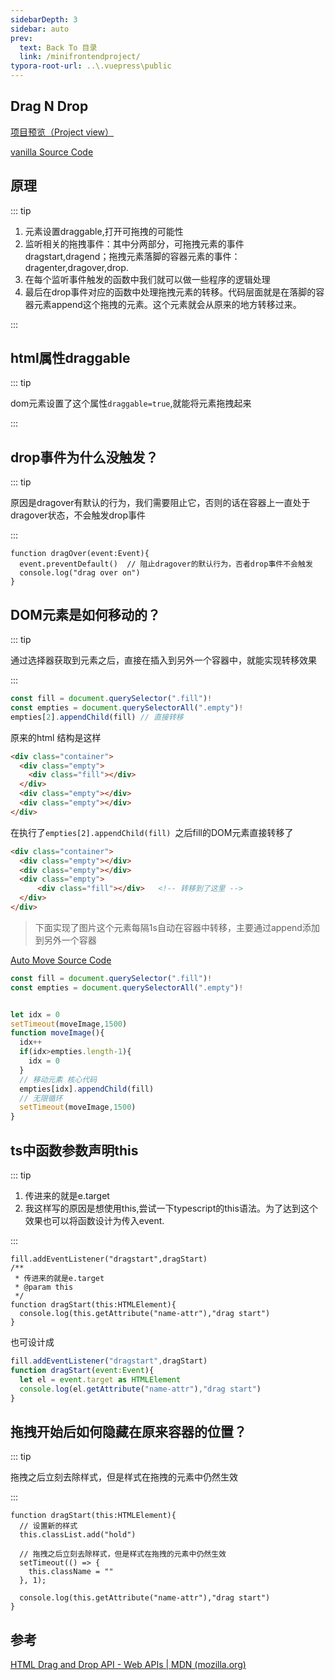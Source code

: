 ```yaml
---
sidebarDepth: 3
sidebar: auto
prev:
  text: Back To 目录
  link: /minifrontendproject/
typora-root-url: ..\.vuepress\public
---
```




## Drag N Drop

[项目预览（Project view）](https://q10viking.github.io/Mini-FrontEnd-project/35%20Drag%20N%20Drop/vanilla/dist/)

[vanilla Source Code](https://github.com/Q10Viking/Mini-FrontEnd-project/tree/main/35%20Drag%20N%20Drop/vanilla)

<common-progresson-snippet src="https://q10viking.github.io/Mini-FrontEnd-project/35%20Drag%20N%20Drop/vanilla/dist/"/>





## 原理

::: tip

1. 元素设置draggable,打开可拖拽的可能性
2. 监听相关的拖拽事件：其中分两部分，可拖拽元素的事件dragstart,dragend；拖拽元素落脚的容器元素的事件：dragenter,dragover,drop.
3. 在每个监听事件触发的函数中我们就可以做一些程序的逻辑处理
4. 最后在drop事件对应的函数中处理拖拽元素的转移。代码层面就是在落脚的容器元素append这个拖拽的元素。这个元素就会从原来的地方转移过来。

:::



## html属性draggable

::: tip

dom元素设置了这个属性`draggable=true`,就能将元素拖拽起来

:::



## drop事件为什么没触发？

::: tip

原因是dragover有默认的行为，我们需要阻止它，否则的话在容器上一直处于dragover状态，不会触发drop事件

:::

```tsx
function dragOver(event:Event){
  event.preventDefault()  // 阻止dragover的默认行为，否者drop事件不会触发
  console.log("drag over on")
}
```





## DOM元素是如何移动的？

::: tip

通过选择器获取到元素之后，直接在插入到另外一个容器中，就能实现转移效果

:::

```js
const fill = document.querySelector(".fill")!
const empties = document.querySelectorAll(".empty")!
empties[2].appendChild(fill) // 直接转移
```

原来的html 结构是这样

```html
<div class="container">
  <div class="empty">
    <div class="fill"></div>
  </div>
  <div class="empty"></div>
  <div class="empty"></div>
</div>
```

在执行了`empties[2].appendChild(fill) `之后fill的DOM元素直接转移了

```html
<div class="container">
  <div class="empty"></div>
  <div class="empty"></div>
  <div class="empty">
      <div class="fill"></div>   <!-- 转移到了这里 -->
  </div>
</div>
```

> 下面实现了图片这个元素每隔1s自动在容器中转移，主要通过append添加到另外一个容器



<common-codepen-snippet title="Move DOM" slug="poLWgPN" />

<common-progresson-snippet src="https://q10viking.github.io/Mini-FrontEnd-project/35%20Drag%20N%20Drop/move-on/dist/"/>

[Auto Move Source Code](https://github.com/Q10Viking/Mini-FrontEnd-project/tree/main/35%20Drag%20N%20Drop/move-on)

```js
const fill = document.querySelector(".fill")!
const empties = document.querySelectorAll(".empty")!


let idx = 0
setTimeout(moveImage,1500)
function moveImage(){
  idx++
  if(idx>empties.length-1){
    idx = 0
  }
  // 移动元素 核心代码
  empties[idx].appendChild(fill)
  // 无限循环
  setTimeout(moveImage,1500)
}
```



## ts中函数参数声明this

::: tip

1. 传进来的就是e.target
2. 我这样写的原因是想使用this,尝试一下typescript的this语法。为了达到这个效果也可以将函数设计为传入event.

:::

```tsx
fill.addEventListener("dragstart",dragStart)
/**
 * 传进来的就是e.target
 * @param this 
 */
function dragStart(this:HTMLElement){
  console.log(this.getAttribute("name-attr"),"drag start")
}
```

也可设计成

```js
fill.addEventListener("dragstart",dragStart)
function dragStart(event:Event){
  let el = event.target as HTMLElement
  console.log(el.getAttribute("name-attr"),"drag start")
}
```



## 拖拽开始后如何隐藏在原来容器的位置？

::: tip

拖拽之后立刻去除样式，但是样式在拖拽的元素中仍然生效

:::

```tsx
function dragStart(this:HTMLElement){
  // 设置新的样式
  this.classList.add("hold")

  // 拖拽之后立刻去除样式，但是样式在拖拽的元素中仍然生效
  setTimeout(() => {
    this.className = ""
  }, 1);
  
  console.log(this.getAttribute("name-attr"),"drag start")
}
```



## 参考

[HTML Drag and Drop API - Web APIs | MDN (mozilla.org)](https://developer.mozilla.org/en-US/docs/Web/API/HTML_Drag_and_Drop_API)

